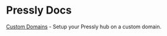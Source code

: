 # Pressly Docs

[Custom Domains](https://github.com/pressly/docs/blob/master/CustomDomains.md) - Setup your Pressly hub on a custom domain.
